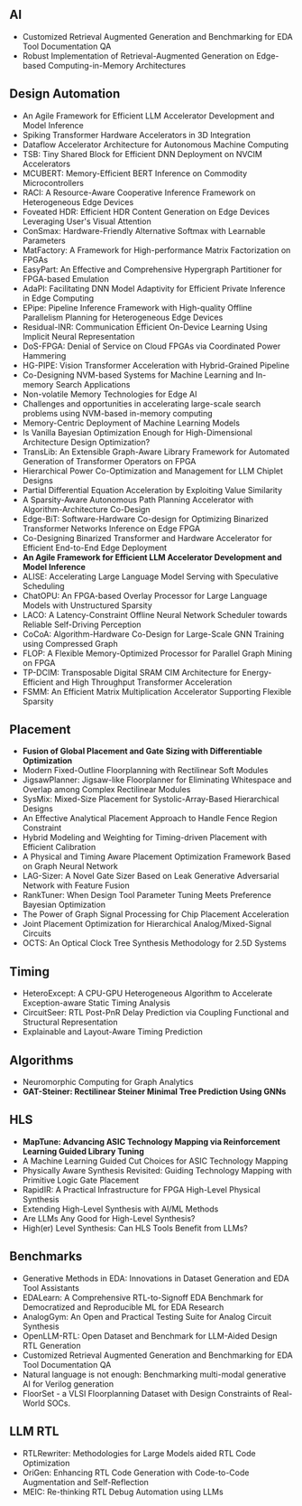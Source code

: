 ## AI



- Customized Retrieval Augmented Generation and Benchmarking for EDA Tool Documentation QA
- Robust Implementation of Retrieval-Augmented Generation on Edge-based Computing-in-Memory Architectures


## Design Automation
- An Agile Framework for Efficient LLM Accelerator Development and Model Inference
- Spiking Transformer Hardware Accelerators in 3D Integration
- Dataflow Accelerator Architecture for Autonomous Machine Computing
- TSB: Tiny Shared Block for Efficient DNN Deployment on NVCIM Accelerators
- MCUBERT: Memory-Efficient BERT Inference on Commodity Microcontrollers
- RACI: A Resource-Aware Cooperative Inference Framework on Heterogeneous Edge Devices
- Foveated HDR: Efficient HDR Content Generation on Edge Devices Leveraging User's Visual Attention
- ConSmax: Hardware-Friendly Alternative Softmax with Learnable Parameters
- MatFactory: A Framework for High-performance Matrix Factorization on FPGAs
- EasyPart: An Effective and Comprehensive Hypergraph Partitioner for FPGA-based Emulation
- AdaPI: Facilitating DNN Model Adaptivity for Efficient Private Inference in Edge Computing
- EPipe: Pipeline Inference Framework with High-quality Offline Parallelism Planning for Heterogeneous Edge Devices
- Residual-INR: Communication Efficient On-Device Learning Using Implicit Neural Representation
- DoS-FPGA: Denial of Service on Cloud FPGAs via Coordinated Power Hammering
- HG-PIPE: Vision Transformer Acceleration with Hybrid-Grained Pipeline
- Co-Designing NVM-based Systems for Machine Learning and In-memory Search Applications
- Non-volatile Memory Technologies for Edge AI
- Challenges and opportunities in accelerating large-scale search problems using NVM-based in-memory computing
- Memory-Centric Deployment of Machine Learning Models
- Is Vanilla Bayesian Optimization Enough for High-Dimensional Architecture Design Optimization?
- TransLib: An Extensible Graph-Aware Library Framework for Automated Generation of Transformer Operators on FPGA
- Hierarchical Power Co-Optimization and Management for LLM Chiplet Designs
- Partial Differential Equation Acceleration by Exploiting Value Similarity
- A Sparsity-Aware Autonomous Path Planning Accelerator with Algorithm-Architecture Co-Design
- Edge-BiT: Software-Hardware Co-design for Optimizing Binarized Transformer Networks Inference on Edge FPGA
- Co-Designing Binarized Transformer and Hardware Accelerator for Efficient End-to-End Edge Deployment
- **An Agile Framework for Efficient LLM Accelerator Development and Model Inference**
- ALISE: Accelerating Large Language Model Serving with Speculative Scheduling
- ChatOPU: An FPGA-based Overlay Processor for Large Language Models with Unstructured Sparsity
- LACO: A Latency-Constraint Offline Neural Network Scheduler towards Reliable Self-Driving Perception
- CoCoA: Algorithm-Hardware Co-Design for Large-Scale GNN Training using Compressed Graph
- FLOP: A Flexible Memory-Optimized Processor for Parallel Graph Mining on FPGA
- TP-DCIM: Transposable Digital SRAM CIM Architecture for Energy-Efficient and High Throughput Transformer Acceleration
- FSMM: An Efficient Matrix Multiplication Accelerator Supporting Flexible Sparsity


 

## Placement
- **Fusion of Global Placement and Gate Sizing with Differentiable Optimization**
- Modern Fixed-Outline Floorplanning with Rectilinear Soft Modules
- JigsawPlanner: Jigsaw-like Floorplanner for Eliminating Whitespace and Overlap among Complex Rectilinear Modules
- SysMix: Mixed-Size Placement for Systolic-Array-Based Hierarchical Designs
- An Effective Analytical Placement Approach to Handle Fence Region Constraint
- Hybrid Modeling and Weighting for Timing-driven Placement with Efficient Calibration
- A Physical and Timing Aware Placement Optimization Framework Based on Graph Neural Network
- LAG-Sizer: A Novel Gate Sizer Based on Leak Generative Adversarial Network with Feature Fusion
- RankTuner: When Design Tool Parameter Tuning Meets Preference Bayesian Optimization
- The Power of Graph Signal Processing for Chip Placement Acceleration
- Joint Placement Optimization for Hierarchical Analog/Mixed-Signal Circuits
- OCTS: An Optical Clock Tree Synthesis Methodology for 2.5D Systems

## Timing
- HeteroExcept: A CPU-GPU Heterogeneous Algorithm to Accelerate Exception-aware Static Timing Analysis
- CircuitSeer: RTL Post-PnR Delay Prediction via Coupling Functional and Structural Representation
- Explainable and Layout-Aware Timing Prediction


## Algorithms
- Neuromorphic Computing for Graph Analytics
- **GAT-Steiner: Rectilinear Steiner Minimal Tree Prediction Using GNNs**

## HLS
- **MapTune: Advancing ASIC Technology Mapping via Reinforcement Learning Guided Library Tuning**
- A Machine Learning Guided Cut Choices for ASIC Technology Mapping
- Physically Aware Synthesis Revisited: Guiding Technology Mapping with Primitive Logic Gate Placement
- RapidIR: A Practical Infrastructure for FPGA High-Level Physical Synthesis
- Extending High-Level Synthesis with AI/ML Methods
- Are LLMs Any Good for High-Level Synthesis?
- High(er) Level Synthesis: Can HLS Tools Benefit from LLMs?

## Benchmarks
- Generative Methods in EDA: Innovations in Dataset Generation and EDA Tool Assistants
- EDALearn: A Comprehensive RTL-to-Signoff EDA Benchmark for Democratized and Reproducible ML for EDA Research
- AnalogGym: An Open and Practical Testing Suite for Analog Circuit Synthesis
- OpenLLM-RTL: Open Dataset and Benchmark for LLM-Aided Design RTL Generation
- Customized Retrieval Augmented Generation and Benchmarking for EDA Tool Documentation QA
- Natural language is not enough: Benchmarking multi-modal generative AI for Verilog generation
- FloorSet - a VLSI Floorplanning Dataset with Design Constraints of Real-World SOCs.

## LLM RTL
- RTLRewriter: Methodologies for Large Models aided RTL Code Optimization
- OriGen: Enhancing RTL Code Generation with Code-to-Code Augmentation and Self-Reflection
- MEIC: Re-thinking RTL Debug Automation using LLMs

